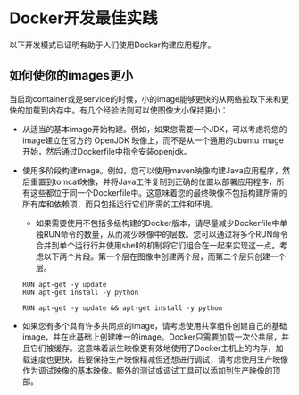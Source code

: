 # Docker开发最佳实践
以下开发模式已证明有助于人们使用Docker构建应用程序。

## 如何使你的images更小
当启动container或是service的时候，小的image能够更快的从网络拉取下来和更快的加载到内存中。有几个经验法则可以使图像大小保持更小：

* 从适当的基本image开始构建。例如，如果您需要一个JDK，可以考虑将您的image建立在官方的 OpenJDK 映像上，而不是从一个通用的ubuntu image开始，然后通过Dockerfile中指令安装openjdk。
* 使用多阶段构建image。例如，您可以使用maven映像构建Java应用程序，然后重置到tomcat映像，并将Java工件复制到正确的位置以部署应用程序，所有这些都位于同一个Dockerfile中。这意味着您的最终映像不包括构建所需的所有库和依赖项，而只包括运行它们所需的工件和环境。
    * 如果需要使用不包括多级构建的Docker版本，请尽量减少Dockerfile中单独RUN命令的数量，从而减少映像中的层数。您可以通过将多个RUN命令合并到单个运行行并使用shell的机制将它们组合在一起来实现这一点。考虑以下两个片段。第一个层在图像中创建两个层，而第二个层只创建一个层。
    ```Docker
    RUN apt-get -y update
    RUN apt-get install -y python
    ```
    ```Docker
    RUN apt-get -y update && apt-get install -y python
    ```

* 如果您有多个具有许多共同点的image，请考虑使用共享组件创建自己的基础image，并在此基础上创建唯一的image。Docker只需要加载一次公共层，并且它们被缓存。这意味着派生映像更有效地使用了Docker主机上的内存，加载速度也更快。若要保持生产映像精减但还想进行调试，请考虑使用生产映像作为调试映像的基本映像。额外的测试或调试工具可以添加到生产映像的顶部。
